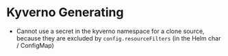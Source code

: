 # Kyverno Generating

* Cannot use a secret in the kyverno namespace for a clone source, because they are excluded by
  `config.resourceFilters` (in the Helm char / ConfigMap)